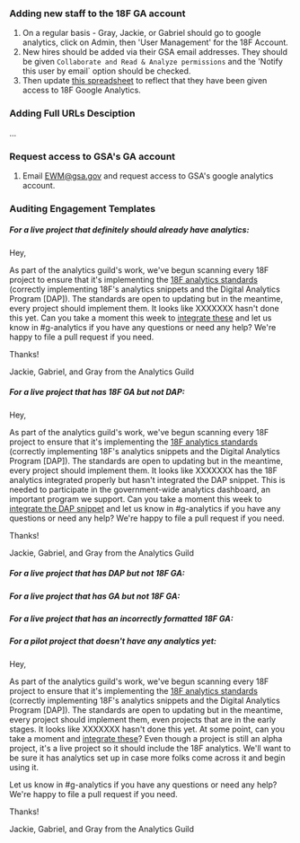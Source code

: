 

### Adding new staff to the 18F GA account

1. On a regular basis - Gray, Jackie, or Gabriel should go to google analytics, click on Admin, then 'User Management' for the 18F Account.  
2. New hires should be added via their GSA email addresses.  They should be given `Collaborate and Read & Analyze permissions` and the 'Notify this user by email` option should be checked.  
3. Then update [this spreadsheet](https://docs.google.com/spreadsheets/d/1U2rXdJXbX-wZoh8ZuEXl8VxuN-25CkIcNET2Gu880QY/edit#gid=0) to reflect that they have been given access to 18F Google Analytics.  



### Adding Full URLs Desciption 

...


### Request access to GSA's GA account

1. Email EWM@gsa.gov and request access to GSA's google analytics account.



### Auditing Engagement Templates

##### For a live project that definitely should already have analytics:  

Hey,  

As part of the analytics guild's work, we've begun scanning every 18F project to ensure that it's implementing the [18F analytics standards](https://github.com/18f/analytics-standards) (correctly implementing 18F's analytics snippets and the Digital Analytics Program [DAP]).  The standards are open to updating but in the meantime, every project should implement them.  It looks like XXXXXXX hasn't done this yet.  Can you take a moment this week to [integrate these](https://github.com/18f/analytics-standards) and let us know in #g-analytics if you have any questions or need any help?  We're happy to file a pull request if you need.  

Thanks!  

Jackie, Gabriel, and Gray from the Analytics Guild




##### For a live project that has 18F GA but not DAP:   

Hey,  

As part of the analytics guild's work, we've begun scanning every 18F project to ensure that it's implementing the [18F analytics standards](https://github.com/18f/analytics-standards) (correctly implementing 18F's analytics snippets and the Digital Analytics Program [DAP]).  The standards are open to updating but in the meantime, every project should implement them.  It looks like XXXXXXX has the 18F analytics integrated properly but hasn't integrated the DAP snippet.  This is needed to participate in the government-wide analytics dashboard, an important program we support.  Can you take a moment this week to [integrate the DAP snippet](https://github.com/18f/analytics-standards#digital-analytics-program-snippet) and let us know in #g-analytics if you have any questions or need any help?  We're happy to file a pull request if you need.  

Thanks!  

Jackie, Gabriel, and Gray from the Analytics Guild



##### For a live project that has DAP but not 18F GA:    



##### For a live project that has GA but not 18F GA: 


##### For a live project that has an incorrectly formatted 18F GA:  


##### For a pilot project that doesn't have any analytics yet:  


Hey,  

As part of the analytics guild's work, we've begun scanning every 18F project to ensure that it's implementing the [18F analytics standards](https://github.com/18f/analytics-standards) (correctly implementing 18F's analytics snippets and the Digital Analytics Program [DAP]).  The standards are open to updating but in the meantime, every project should implement them, even projects that are in the early stages.  It looks like XXXXXXX hasn't done this yet.  At some point, can you take a moment and [integrate these](https://github.com/18f/analytics-standards)?  Even though a project is still an alpha project, it's a live project so it should include the 18F analytics.  We'll want to be sure it has analytics set up in case more folks come across it and begin using it.  

Let us know in #g-analytics if you have any questions or need any help?  We're happy to file a pull request if you need.  

Thanks!  

Jackie, Gabriel, and Gray from the Analytics Guild





